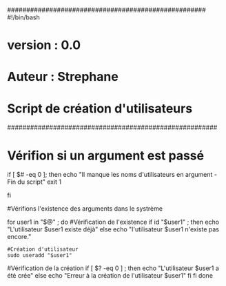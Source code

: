 ####################################################
#!/bin/bash
#   version : 0.0
#   Auteur : Strephane 
#   Script de création d'utilisateurs
#######################################################

# Vérifion si un argument est passé

if [ $# -eq 0 ]; then 
    echo "Il manque les noms d'utilisateurs en argument - Fin du script"
    exit 1

fi

#Vérifions l'existence des arguments dans le systrème

for user1 in "$@" ;
do
#Vérification de l'existence
if id "$user1" ; 
then
    echo "L'utilisateur $user1 existe déjà"
    else
    echo "l'utilisateur $user1 n'existe pas encore."

    #Création d'utilisateur
    sudo useradd "$user1"

#Vérification de la création 
if [ $? -eq 0 ] ; then
    echo "L'utilisateur $user1 a été crée"
    else
    echo "Erreur à la création de l'utilisateur $user1"
fi 
    fi
done     


